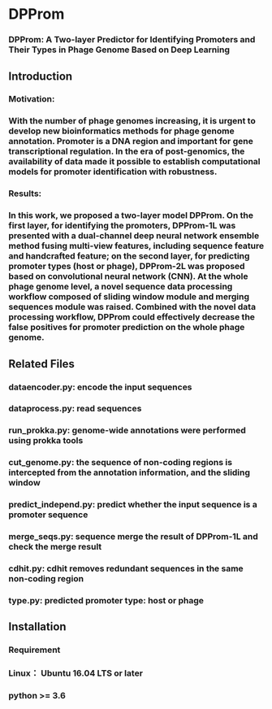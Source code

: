 # DPProm
### DPProm: A Two-layer Predictor for Identifying Promoters and Their Types in Phage Genome Based on Deep Learning
## Introduction
### Motivation:
### With the number of phage genomes increasing, it is urgent to develop new bioinformatics methods for phage genome annotation. Promoter is a DNA region and important for gene transcriptional regulation. In the era of post-genomics, the availability of data made it possible to establish computational models for promoter identification with robustness.
### Results:
### In this work, we proposed a two-layer model DPProm. On the first layer, for identifying the promoters, DPProm-1L was presented with a dual-channel deep neural network ensemble method fusing multi-view features, including sequence feature and handcrafted feature; on the second layer, for predicting promoter types (host or phage), DPProm-2L was proposed based on convolutional neural network (CNN). At the whole phage genome level, a novel sequence data processing workflow composed of sliding window module and merging sequences module was raised. Combined with the novel data processing workflow, DPProm could effectively decrease the false positives for promoter prediction on the whole phage genome.
## Related Files
### dataencoder.py: encode the input sequences
### dataprocess.py: read sequences
### run_prokka.py: genome-wide annotations were performed using prokka tools
### cut_genome.py: the sequence of non-coding regions is intercepted from the annotation information, and the sliding window
### predict_independ.py: predict whether the input sequence is a promoter sequence
### merge_seqs.py: sequence merge the result of DPProm-1L and check the merge result
### cdhit.py: cdhit removes redundant sequences in the same non-coding region
### type.py: predicted promoter type: host or phage
## Installation
### Requirement
### Linux： Ubuntu 16.04 LTS or later
### python >= 3.6
